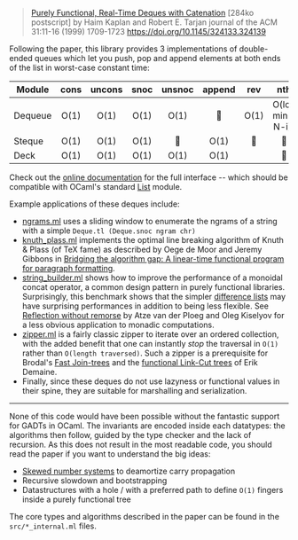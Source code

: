 > [Purely Functional, Real-Time Deques with Catenation] \[284ko postscript\] 
> by Haim Kaplan and Robert E. Tarjan 
> journal of the ACM 31:11-16 (1999) 1709-1723 https://doi.org/10.1145/324133.324139

Following the paper, this library provides 3 implementations of double-ended
queues which let you push, pop and append elements at both ends of the list in
worst-case constant time:

| Module  | cons | uncons | snoc | unsnoc          | append          | rev             | nth                |
|---------|:----:|:------:|:----:|:---------------:|:---------------:|:---------------:|:------------------:|
| Dequeue | O(1) | O(1)   | O(1) | O(1)            | :no_entry_sign: | O(1)            | O(log min(i, N-i)) |
| Steque  | O(1) | O(1)   | O(1) | :no_entry_sign: | O(1)            | :no_entry_sign: | :no_entry_sign:    |
| Deck    | O(1) | O(1)   | O(1) | O(1)            | O(1)            |                 | :no_entry_sign:    |

Check out the [online documentation] for the full interface -- which should be compatible
with OCaml's standard [List] module.

Example applications of these deques include:

- [ngrams.ml](examples/ngrams.ml) uses a sliding window to enumerate the ngrams
  of a string with a simple `Deque.tl (Deque.snoc ngram chr)`
- [knuth_plass.ml](examples/knuth_plass.ml) implements the optimal line
  breaking algorithm of Knuth & Plass (of TeX fame) as described by Oege de
  Moor and Jeremy Gibbons in [Bridging the algorithm gap: A linear-time
  functional program for paragraph formatting].
- [string_builder.ml](examples/string_builder.ml) shows how to improve the
  performance of a monoidal concat operator, a common design pattern in purely
  functional libraries. Surprisingly, this benchmark shows that the simpler
  [difference lists] may have surprising performances in addition to being less
  flexible. See [Reflection without remorse] by Atze van der Ploeg and Oleg
  Kiselyov for a less obvious application to monadic computations.
- [zipper.ml](examples/zipper.ml) is a fairly classic zipper to iterate over an
  ordered collection, with the added benefit that one can instantly _stop_ the
  traversal in `O(1)` rather than `O(length traversed)`. Such a zipper is a
  prerequisite for Brodal's [Fast Join-trees] and the [functional Link-Cut
  trees] of Erik Demaine.
- Finally, since these deques do not use lazyness or functional values in their
  spine, they are suitable for marshalling and serialization.

---

None of this code would have been possible without the fantastic support for
GADTs in OCaml. The invariants are encoded inside each datatypes: the
algorithms then follow, guided by the type checker and the lack of recursion.
As this does not result in the most readable code, you should read the paper if
you want to understand the big ideas:

- [Skewed number systems] to deamortize carry propagation
- Recursive slowdown and bootstrapping
- Datastructures with a hole / with a preferred path to define `O(1)` fingers
  inside a purely functional tree

The core types and algorithms described in the paper can be found in the
`src/*_internal.ml` files.

[Purely Functional, Real-Time Deques with Catenation]: http://www.cs.tau.ac.il/~haimk/papers/jacm-deq.ps
[online documentation]: https://art-w.github.io/deque/deque/Deque
[List]: https://caml.inria.fr/pub/docs/manual-ocaml/libref/List.html
[Skewed number systems]: https://en.wikipedia.org/wiki/Skew_binary_number_system
[Bridging the algorithm gap: A linear-time functional program for paragraph formatting]: https://doi.org/10.1016/S0167-6423(99)00005-2
[difference lists]: https://en.wikipedia.org/wiki/Difference_list
[Reflection without remorse]: https://doi.org/10.1145/2775050.2633360
[Fast Join-trees]: https://doi.org/10.1007/11841036_18
[functional Link-Cut trees]: http://erikdemaine.org/papers/ConfluentTries_Algorithmica/
